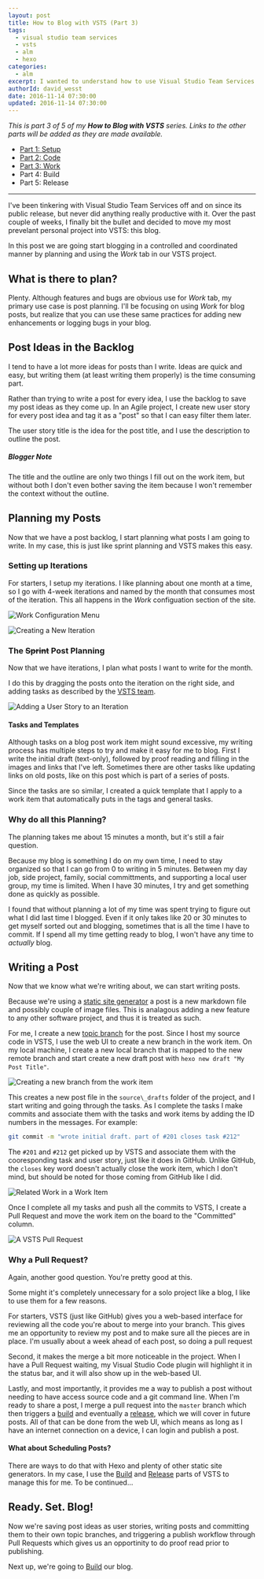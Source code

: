 ```yaml
---
layout: post
title: How to Blog with VSTS (Part 3)
tags:
  - visual studio team services
  - vsts
  - alm
  - hexo
categories:
  - alm
excerpt: I wanted to understand how to use Visual Studio Team Services (VSTS) for a "real" project. Being a noob, I decided to move my blog to VSTS to understand how _any_ project can benefit from ALM practices using VSTS. In part 3 of 5, we start to make plans and _Work_ on our blog.
authorId: david_wesst
date: 2016-11-14 07:30:00
updated: 2016-11-14 07:30:00
---
```


_This is part 3 of 5 of my **How to Blog with VSTS** series. Links to the other parts will be added as they are made available._

+ [Part 1: Setup][1]
+ [Part 2: Code][2] 
+ [Part 3: Work][3]
+ Part 4: Build
+ Part 5: Release

[1]: https://blog.davidwesst.com/2016/10/How-to-Blog-with-VSTS-Part-1/
[2]: https://blog.davidwesst.com/2016/11/How-to-Blog-with-VSTS-Part-2/
[3]: https://blog.davidwesst.com/2016/11/How-to-Blog-with-VSTS-Part-3/
[4]: #
[5]: #

---

I've been tinkering with Visual Studio Team Services off and on since its public release, but never did anything really productive with it. Over the past couple of weeks, I finally bit the bullet and decided to move my most prevelant personal project into VSTS: this blog.

In this post we are going start blogging in a controlled and coordinated manner by planning and using the _Work_ tab in our VSTS project.

## What is there to plan?
Plenty. Although features and bugs are obvious use for _Work_ tab, my primary use case is post planning. I'll be focusing on using _Work_ for blog posts, but realize that you can use these same practices for adding new enhancements or logging bugs in your blog.

## Post Ideas in the Backlog
I tend to have a lot more ideas for posts than I write. Ideas are quick and easy, but writing them (at least writing them properly) is the time consuming part.

Rather than trying to write a post for every idea, I use the backlog to save my post ideas as they come up. In an Agile project, I create new user story for every post idea and tag it as a "post" so that I can easy filter them later.

The user story title is the idea for the post title, and I use the description to outline the post.

##### Blogger Note
The title and the outline are only two things I fill out on the work item, but without both I don't even bother saving the item because I won't remember the context without the outline.

## Planning my Posts
Now that we have a post backlog, I start planning what posts I am going to write. In my case, this is just like sprint planning and VSTS makes this easy.

### Setting up Iterations
For starters, I setup my iterations. I like planning about one month at a time, so I go with 4-week iterations and named by the month that consumes most of the iteration. This all happens in the _Work_ configuation section of the site.

![Work Configuration Menu](http://i.imgur.com/E4GjQDM.png)

![Creating a New Iteration](http://i.imgur.com/a27TBI4.png)

### The ~~Sprint~~ Post Planning
Now that we have iterations, I plan what posts I want to write for the month.

I do this by dragging the posts onto the iteration on the right side, and adding tasks as described by the [VSTS team](https://www.visualstudio.com/en-us/docs/work/scrum/sprint-planning).

![Adding a User Story to an Iteration](http://i.imgur.com/67xoqOK.gifv)

#### Tasks and Templates
Although tasks on a blog post work item might sound excessive, my writing process has multiple steps to try and make it easy for me to blog. First I write the initial draft (text-only), followed by proof reading and filling in the images and links that I've left. Sometimes there are other tasks like updating links on old posts, like on this post which is part of a series of posts.

Since the tasks are so similar, I created a quick template that I apply to a work item that automatically puts in the tags and general tasks.

### Why do all this Planning?
The planning takes me about 15 minutes a month, but it's still a fair question.

Because my blog is something I do on my own time, I need to stay organized so that I can go from 0 to writing in 5 minutes. Between my day job, side project, family, social committments, and supporting a local user group, my time is limited. When I have 30 minutes, I try and get something done as quickly as possible.

I found that without planning a lot of my time was spent trying to figure out what I did last time I blogged. Even if it only takes like 20 or 30 minutes to get myself sorted out and blogging, sometimes that is all the time I have to commit. If I spend all my time getting ready to blog, I won't have any time to _actually_ blog.

## Writing a Post
Now that we know what we're writing about, we can start writing posts. 

Because we're using a [static site generator](https://www.staticgen.com/) a post is a new markdown file and possibly couple of image files. This is analagous adding a new feature to any other software project, and thus it is treated as such.

For me, I create a new [topic branch](  ) for the post. Since I host my source code in VSTS, I use the web UI to create a new branch in the work item. On my local machine, I create a new local branch that is mapped to the new remote branch and start create a new draft post with `hexo new draft "My Post Title"`.

![Creating a new branch from the work item](http://i.imgur.com/3xZztPR.png)

This creates a new post file in the `source\_drafts` folder of the project, and I start writing and going through the tasks. As I complete the tasks I make commits and associate them with the tasks and work items by adding the ID numbers in the messages. For example:

```bash
git commit -m "wrote initial draft. part of #201 closes task #212"
```

The `#201` and `#212` get picked up by VSTS and associate them with the cooresponding task and user story, just like it does in GitHub. Unlike GitHub, the `closes` key word doesn't actually close the work item, which I don't mind, but should be noted for those coming from GitHub like I did.

![Related Work in a Work Item](http://i.imgur.com/ZO8nzTM.png)

Once I complete all my tasks and push all the commits to VSTS, I create a Pull Request and move the work item on the board to the "Committed" column.

![A VSTS Pull Request](http://i.imgur.com/xT1tfEf.png)

### Why a Pull Request?
Again, another good question. You're pretty good at this.

Some might it's completely unnecessary for a solo project like a blog, I like to use them for a few reasons. 

For starters, VSTS (just like GitHub) gives you a web-based interface for reviewing all the code you're about to merge into your branch. This gives me an opportunity to review my post and to make sure all the pieces are in place. I'm usually about a week ahead of each post, so doing a pull request

Second, it makes the merge a bit more noticeable in the project. When I have a Pull Request waiting, my Visual Studio Code plugin will highlight it in the status bar, and it will also show up in the web-based UI. 

Lastly, and most importantly, it provides me a way to publish a post without needing to have access source code and a git command line. When I'm ready to share a post, I merge a pull request into the `master` branch which then triggers a [build][4] and eventually a [release][5], which we will cover in future posts. All of that can be done from the web UI, which means as long as I have an internet connection on a device, I can login and publish a post.

#### What about Scheduling Posts?
There are ways to do that with Hexo and plenty of other static site generators. In my case, I use the [Build][4] and [Release][5] parts of VSTS to manage this for me. To be continued...

## Ready. Set. Blog!
Now we're saving post ideas as user stories, writing posts and committing them to their own topic branches, and triggering a publish workflow through Pull Requests which gives us an opportinity to do proof read prior to publishing.

Next up, we're going to [Build][4] our blog.

